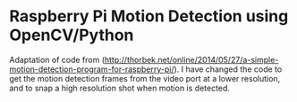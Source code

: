Raspberry Pi Motion Detection using OpenCV/Python
===
Adaptation of code from
(http://thorbek.net/online/2014/05/27/a-simple-motion-detection-program-for-raspberry-pi/).
I have changed the code to get the motion detection frames from the
video port at a lower resolution, and to snap a high resolution shot
when motion is detected.
